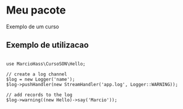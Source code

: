 # Meu pacote

Exemplo de um curso

## Exemplo de utilizacao

````

use MarcioHass\CursoSON\Hello;

// create a log channel
$log = new Logger('name');
$log->pushHandler(new StreamHandler('app.log', Logger::WARNING));

// add records to the log
$log->warning((new Hello)->say('Marcio'));

````
